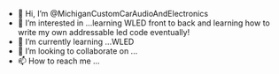 - 👋 Hi, I’m @MichiganCustomCarAudioAndElectronics
- 👀 I’m interested in ...learning WLED front to back and learning how to write my own addressable led code eventually!
- 🌱 I’m currently learning ...WLED
- 💞️ I’m looking to collaborate on ...
- 📫 How to reach me ...

<!---
MichiganCustomCarAudioAndElectronics/MichiganCustomCarAudioAndElectronics is a ✨ special ✨ repository because its `README.md` (this file) appears on your GitHub profile.
You can click the Preview link to take a look at your changes.
--->

